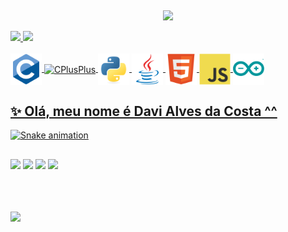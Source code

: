 ##
<p align="center">
  <img src="https://i.giphy.com/media/NKEt9elQ5cR68/giphy.webp" />
</p>

 <div>
  <a href="https://github.com/Davi4076018">
  <img height="165em" src="https://github-readme-stats.vercel.app/api?username=Davi4076018&show_icons=true&theme=aura&include_all_commits=true&count_private=true"/>
  <img height="165em" src="https://github-readme-stats.vercel.app/api/top-langs/?username=Davi4076018&layout=compact&langs_count=7&theme=aura"/>
</div>
 <div style="display: inline_block"><br>
  <img align="center" alt="HTML" height="50" width="50" src="https://raw.githubusercontent.com/devicons/devicon/master/icons/c/c-original.svg">
  <img align="center" alt="CPlusPlus" height="50" width="50" src="https://cdn.jsdelivr.net/gh/devicons/devicon/icons/cplusplus/cplusplus-original.svg" />
  <img align="center" alt="HTML" height="50" width="50" src="https://raw.githubusercontent.com/devicons/devicon/master/icons/python/python-original.svg">
  <img align="center" alt="HTML" height="50" width="50" src="https://raw.githubusercontent.com/devicons/devicon/master/icons/java/java-original.svg">
  <img align="center" alt="HTML" height="50" width="50" src="https://raw.githubusercontent.com/devicons/devicon/master/icons/html5/html5-original.svg">
  <img align="center" alt="HTML" height="50" width="50" src="https://raw.githubusercontent.com/devicons/devicon/master/icons/javascript/javascript-original.svg">
  <img align="center" alt="HTML" height="50" width="50" src="https://raw.githubusercontent.com/devicons/devicon/master/icons/arduino/arduino-original.svg">
  
  
## ✨ Olá, meu nome é Davi Alves da Costa ^^
 
    
    
![Snake animation](https://github.com/Davi4076018/Davi4076018/blob/output/github-contribution-grid-snake.svg)

##
   
<div> 
  <a href="https://www.instagram.com/davi_alves_c/" target="_blank"><img src="https://img.shields.io/badge/-Instagram-%23E4405F?style=for-the-badge&logo=instagram&logoColor=white" target="_blank"></a>
   <a href = "mailto: davi.alves@aluno.ifsp.edu.br"><img src="https://img.shields.io/badge/-Gmail-%23333?style=for-the-badge&logo=gmail&logoColor=white" target="_blank"></a>
   <a href="https://www.linkedin.com/in/davi-alves-da-costa-640602205/" target="_blank"><img src="https://img.shields.io/badge/-LinkedIn-%230077B5?style=for-the-badge&logo=linkedin&logoColor=white" target="_blank"></a> 
  <a href="https://api.whatsapp.com/send?phone=5518981108765" target="_blank"><img src="https://img.shields.io/badge/WhatsApp-25D366?style=for-the-badge&logo=whatsapp&logoColor=white" target="_blank"></a> 

 </div>    
   
   <br>
   <br>
   <br>
   
   ![](https://komarev.com/ghpvc/?username=Davi4076018&color=blueviolet)



